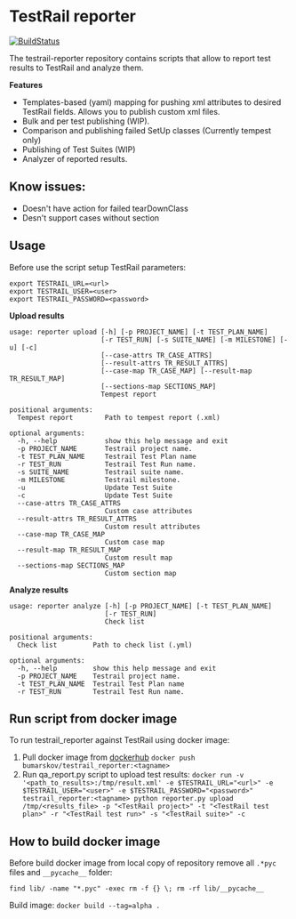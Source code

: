 # TestRail reporter
[![BuildStatus](https://travis-ci.com/ibumarskov/testrail-reporter.svg?branch=master)](https://travis-ci.com/ibumarskov/testrail-reporter)
<p>The testrail-reporter repository contains scripts that allow to report test results to TestRail and analyze them.</p>

**Features**
<ul>
<li>Templates-based (yaml) mapping for pushing xml attributes to desired TestRail fields. Allows you to publish custom xml files.</li>
<li>Bulk and per test publishing (WIP).</li>
<li>Comparison and publishing failed SetUp classes (Currently tempest only)</li>
<li>Publishing of Test Suites (WIP)</li>
<li>Analyzer of reported results.</li>
</ul>

## Know issues:
<ul>
<li>Doesn't have action for failed tearDownClass</li>
<li>Desn't support cases without section</li>
</ul>

## Usage
Before use the script setup TestRail parameters: 

    export TESTRAIL_URL=<url>
    export TESTRAIL_USER=<user>
    export TESTRAIL_PASSWORD=<password>

**Upload results**

    usage: reporter upload [-h] [-p PROJECT_NAME] [-t TEST_PLAN_NAME]
                           [-r TEST_RUN] [-s SUITE_NAME] [-m MILESTONE] [-u] [-c]
                           [--case-attrs TR_CASE_ATTRS]
                           [--result-attrs TR_RESULT_ATTRS]
                           [--case-map TR_CASE_MAP] [--result-map TR_RESULT_MAP]
                           [--sections-map SECTIONS_MAP]
                           Tempest report
    
    positional arguments:
      Tempest report        Path to tempest report (.xml)
    
    optional arguments:
      -h, --help            show this help message and exit
      -p PROJECT_NAME       Testrail project name.
      -t TEST_PLAN_NAME     Testrail Test Plan name
      -r TEST_RUN           Testrail Test Run name.
      -s SUITE_NAME         Testrail suite name.
      -m MILESTONE          Testrail milestone.
      -u                    Update Test Suite
      -c                    Update Test Suite
      --case-attrs TR_CASE_ATTRS
                            Custom case attributes
      --result-attrs TR_RESULT_ATTRS
                            Custom result attributes
      --case-map TR_CASE_MAP
                            Custom case map
      --result-map TR_RESULT_MAP
                            Custom result map
      --sections-map SECTIONS_MAP
                            Custom section map

**Analyze results**

    usage: reporter analyze [-h] [-p PROJECT_NAME] [-t TEST_PLAN_NAME]
                            [-r TEST_RUN]
                            Check list
    
    positional arguments:
      Check list         Path to check list (.yml)
    
    optional arguments:
      -h, --help         show this help message and exit
      -p PROJECT_NAME    Testrail project name.
      -t TEST_PLAN_NAME  Testrail Test Plan name
      -r TEST_RUN        Testrail Test Run name.

## Run script from docker image
To run testrail_reporter against TestRail using docker image:
1. Pull docker image from [dockerhub](https://hub.docker.com/r/bumarskov/testrail_reporter)
`docker push bumarskov/testrail_reporter:<tagname>`
2. Run qa_report.py script to upload test results:
`docker run -v '<path_to_results>:/tmp/result.xml' -e $TESTRAIL_URL="<url>" -e $TESTRAIL_USER="<user>" -e $TESTRAIL_PASSWORD="<password>" testrail_reporter:<tagname> python reporter.py upload /tmp/<results_file> -p "<TestRail project>" -t "<TestRail test plan>" -r "<TestRail test run>" -s "<TestRail suite>" -c`

## How to build docker image
Before build docker image from local copy of repository remove all `.*pyc` files and `__pycache__` folder:

`find lib/ -name "*.pyc" -exec rm -f {} \;
rm -rf lib/__pycache__`

Build image:
`docker build --tag=alpha .`
